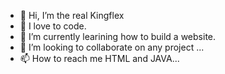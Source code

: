 - 👋 Hi, I’m the real Kingflex
- 👀 I love to code.
- 🌱 I’m currently learining how to build a website.
- 💞️ I’m looking to collaborate on any project ...
- 📫 How to reach me HTML and JAVA...

<!---
KingFlex0411/KingFlex0411 is a ✨ special ✨ repository because its `README.md` (this file) appears on your GitHub profile.
You can click the Preview link to take a look at your changes.
--->
